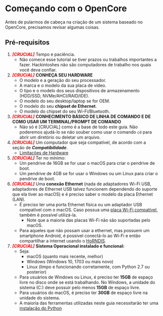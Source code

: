 # Começando com o OpenCore

Antes de pularmos de cabeça na criação de um sistema baseado no OpenCore, precisamos revisar algumas coisas.

## Pré-requisitos

1. <span style="color:red">_**[CRUCIAL]**_</span> Tempo e paciência.
   * Não comece esse tutorial se tiver prazos ou trabalhos importantes a fazer. Hackintoshes não são computadores de trabalho nos quais você deva confiar.
2. <span style="color:red">_**[CRUCIAL]**_</span> **CONHEÇA SEU HARDWARE**
   * O modelo e a geração do seu processador.
   * A marca e o modelo da sua placa de vídeo.
   * O tipo e o modelo dos seus dispositivos de armazenamento (HDD/SSD, NVMe/AHCI/RAID/IDE).
   * O modelo do seu desktop/laptop se for OEM.
   * O modelo do seu **chipset de Ethernet**.
   * O modelo do chipset do seu Wi-Fi/Bluetooth.
3. <span style="color:red">_**[CRUCIAL]**_</span> **CONHECIMENTO BÁSICO DE LINHA DE COMANDO E DE COMO USAR UM TERMINAL/PROMPT DE COMANDO**
   * Não só é [CRUCIAL] como é a base de todo este guia. Não poderemos ajudá-lo se não souber como usar o comando `cd` para abrir um diretório ou deletar um arquivo.
4. <span style="color:red">_**[CRUCIAL]**_</span> Um computador que seja compatível, de acordo com a seção de  _**Compatibilidade**_.
   * [Limitações de Hardware](macos-limits.md)
5. <span style="color:red">_**[CRUCIAL]**_</span> Ter no mínimo:
   * Um pendrive de 16GB se for usar o macOS para criar o pendrive de boot.
   * Um pendrive de 4GB se for usar o Windows ou um Linux para criar o pendrive de boot.
6. <span style="color:red">_**[CRUCIAL]**_</span> Uma **conexão Ethernet** (nada de adaptadores Wi-Fi USB, adaptadores de Ethernet USB talvez funcionem dependendo do suporte que ela tiver ao macOS) e é preciso saber o modelo da placa Ethernet (LAN).
   * É preciso ter uma porta Ethernet física ou um adaptador USB compatível com o macOS. Caso possua uma [placa Wi-Fi compatível](https://deomkds.github.io/Wireless-Buyers-Guide/), também é possível utilizá-la.
     * Note que a maioria das placas Wi-Fi não são suportadas pelo macOS.
   * Para aqueles que não possam usar a ethernet, mas possuem um smartphone Android, é possível conectá-lo ao Wi-Fi e então compartilhar a internet usando o [HoRNDIS](https://joshuawise.com/horndis#available_versions).
7. <span style="color:red">_**[CRUCIAL]**_</span> **Sistema Operacional instalado e funcional:**
   * Seja:
     * macOS (quanto mais recente, melhor)
     * Windows (Windows 10, 1703 ou mais novo)
     * Linux (limpo e funcionando corretamente, com Python 2.7 ou posterior)
   * Para usuários de Windows ou Linux, é preciso ter **15GB** de espaço livre no disco onde se está trabalhando. No Windows, a unidade do sistema (C:) deve possuir pelo menos **15GB** de espaço livre.
   * Para usuários do macOS, é preciso ter **30GB** de espaço livre na unidade do sistema.
   * A maioria das ferramentas utilizadas neste guia necessitarão ter uma [instalação do Python](https://www.python.org/downloads/)
   
   
   
   
